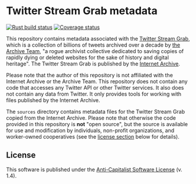 # Twitter Stream Grab metadata

[![Rust build status](https://img.shields.io/github/actions/workflow/status/travisbrown/tsg-metadata/ci.yaml?branch=main)](https://github.com/travisbrown/tsg-metadata/actions)
[![Coverage status](https://img.shields.io/codecov/c/github/travisbrown/tsg-metadata/main.svg)](https://codecov.io/github/travisbrown/tsg-metadata)

This repository contains metadata associated with the [Twitter Stream Grab][tsg],
which is a collection of billions of tweets archived over a decade by [the Archive Team][at],
"a rogue archivist collective dedicated to saving copies of rapidly dying or deleted websites for the sake of history and digital heritage".
The Twitter Stream Grab is published by the [Internet Archive][ia].

Please note that the author of this repository is not affiliated with the Internet Archive or the Archive Team.
This repository does not contain any code that accesses any Twitter API or other Twitter services.
It also does not contain any data from Twitter. It only provides tools for working with files published by the Internet Archive.

The `sources` directory contains metadata files for the Twitter Stream Grab copied from the Internet Archive.
Please note that otherwise the code provided in this repository is **not** "open source",
but the source is available for use and modification by individuals, non-profit organizations, and worker-owned cooperatives
(see the [license section](#license) below for details).

## License

This software is published under the [Anti-Capitalist Software License][acsl] (v. 1.4).

[acsl]: https://anticapitalist.software/
[at]: https://archive.org/details/archiveteam
[ia]: https://archive.org/
[tsg]: https://archive.org/details/twitterstream
